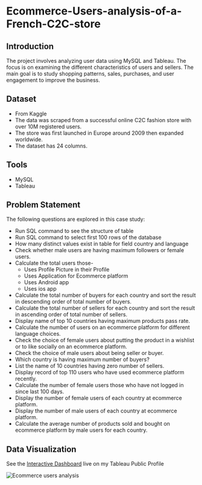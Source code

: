 # Ecommerce-Users-analysis-of-a-French-C2C-store

## Introduction

The project involves analyzing user data using MySQL and Tableau. The focus is on examining the different characteristics of users and sellers. The main goal is to study shopping patterns, sales, purchases, and user engagement to improve the business.

## Dataset

* From Kaggle
* The data was scraped from a successful online C2C fashion store with over 10M registered users. 
* The store was first launched in Europe around 2009 then expanded worldwide.
* The dataset has 24 columns.

## Tools

* MySQL
* Tableau

## Problem Statement

The following questions are explored in this case study:

* Run SQL command to see the structure of table
* Run SQL command to select first 100 rows of the database
* How many distinct values exist in table for field country and language
* Check whether male users are having maximum followers or female users.
* Calculate the total users those-
     * Uses Profile Picture in their Profile
     * Uses Application for Ecommerce platform
     * Uses Android app
     * Uses ios app
* Calculate the total number of buyers for each country and sort the result in descending order of total number of buyers. 
* Calculate the total number of sellers for each country and sort the result in ascending order of total number of sellers. 
* Display name of top 10 countries having maximum products pass rate.
* Calculate the number of users on an ecommerce platform for different language choices.
* Check the choice of female users about putting the product in a wishlist or to like socially on an ecommerce platform. 
* Check the choice of male users about being seller or buyer.
* Which country is having maximum number of buyers?
* List the name of 10 countries having zero number of sellers.
* Display record of top 110 users who have used ecommerce platform recently.
* Calculate the number of female users those who have not logged in since last 100 days.
* Display the number of female users of each country at ecommerce platform.
* Display the number of male users of each country at ecommerce platform.
* Calculate the average number of products sold and bought on ecommerce platform by male users for each country.

## Data Visualization

See the [Interactive Dashboard](https://public.tableau.com/app/profile/tableau7010) live on my Tableau Public Profile


![Ecommerce users analysis](https://github.com/ishita9988/Ecommerce-Users-analysis-of-a-French-C2C-store/assets/129153274/bc9d6b74-619c-40d9-8999-31584f858070)

